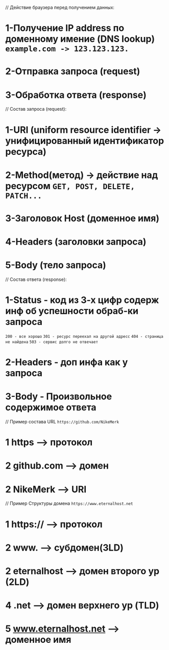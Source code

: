 


// Действие браузера перед получением данных:
# 1-Получение IP address по доменному имение (DNS lookup) `example.com -> 123.123.123.`
# 2-Отправка запроса (request)
# 3-Обработка ответа (response)

// Состав запроса (request):
# 1-URI (uniform resource identifier -> унифицированный идентификатор ресурса)
# 2-Method(метод) -> действие над ресурсом `GET, POST, DELETE, PATCH...`
# 3-Заголовок Host (доменное имя)
# 4-Headers (заголовки запроса)
# 5-Body (тело запроса)

// Состав ответа (response):
# 1-Status - код из 3-х цифр содерж инф об успешности обраб-ки запроса
`200 - все хорошо`
`301 - ресурс переехал на другой адресс`
`404 - страница не найдена`
`503 - сервис долго не отвечает`		
# 2-Headers - доп инфа как у запроса
# 3-Body - Произвольное содержимое ответа

// Пример состава URL
`https://github.com/NikeMerk`
# 1 https      --> протокол
# 2 github.com --> домен
# 2 NikeMerk   --> URI

// Пример Структуры домена
`https://www.eternalhost.net`
# 1 https://      			--> протокол
# 2 www.          			--> субдомен(3LD)
# 2 eternalhost   			--> домен второго ур (2LD)
# 4 .net 					      --> домен верхнего ур (TLD)
# 5 www.eternalhost.net --> доменное имя
